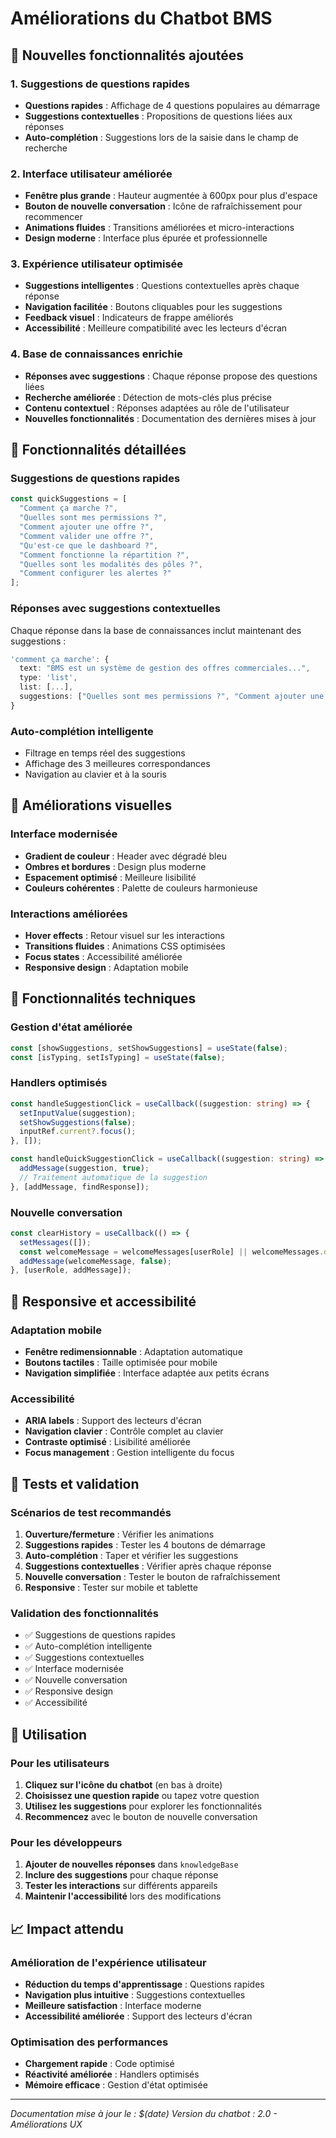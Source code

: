 # Améliorations du Chatbot BMS

## 🚀 Nouvelles fonctionnalités ajoutées

### 1. **Suggestions de questions rapides**
- **Questions rapides** : Affichage de 4 questions populaires au démarrage
- **Suggestions contextuelles** : Propositions de questions liées aux réponses
- **Auto-complétion** : Suggestions lors de la saisie dans le champ de recherche

### 2. **Interface utilisateur améliorée**
- **Fenêtre plus grande** : Hauteur augmentée à 600px pour plus d'espace
- **Bouton de nouvelle conversation** : Icône de rafraîchissement pour recommencer
- **Animations fluides** : Transitions améliorées et micro-interactions
- **Design moderne** : Interface plus épurée et professionnelle

### 3. **Expérience utilisateur optimisée**
- **Suggestions intelligentes** : Questions contextuelles après chaque réponse
- **Navigation facilitée** : Boutons cliquables pour les suggestions
- **Feedback visuel** : Indicateurs de frappe améliorés
- **Accessibilité** : Meilleure compatibilité avec les lecteurs d'écran

### 4. **Base de connaissances enrichie**
- **Réponses avec suggestions** : Chaque réponse propose des questions liées
- **Recherche améliorée** : Détection de mots-clés plus précise
- **Contenu contextuel** : Réponses adaptées au rôle de l'utilisateur
- **Nouvelles fonctionnalités** : Documentation des dernières mises à jour

## 🎯 Fonctionnalités détaillées

### Suggestions de questions rapides
```typescript
const quickSuggestions = [
  "Comment ça marche ?",
  "Quelles sont mes permissions ?",
  "Comment ajouter une offre ?",
  "Comment valider une offre ?",
  "Qu'est-ce que le dashboard ?",
  "Comment fonctionne la répartition ?",
  "Quelles sont les modalités des pôles ?",
  "Comment configurer les alertes ?"
];
```

### Réponses avec suggestions contextuelles
Chaque réponse dans la base de connaissances inclut maintenant des suggestions :
```typescript
'comment ça marche': {
  text: "BMS est un système de gestion des offres commerciales...",
  type: 'list',
  list: [...],
  suggestions: ["Quelles sont mes permissions ?", "Comment ajouter une offre ?", "Qu'est-ce que le dashboard ?"]
}
```

### Auto-complétion intelligente
- Filtrage en temps réel des suggestions
- Affichage des 3 meilleures correspondances
- Navigation au clavier et à la souris

## 🎨 Améliorations visuelles

### Interface modernisée
- **Gradient de couleur** : Header avec dégradé bleu
- **Ombres et bordures** : Design plus moderne
- **Espacement optimisé** : Meilleure lisibilité
- **Couleurs cohérentes** : Palette de couleurs harmonieuse

### Interactions améliorées
- **Hover effects** : Retour visuel sur les interactions
- **Transitions fluides** : Animations CSS optimisées
- **Focus states** : Accessibilité améliorée
- **Responsive design** : Adaptation mobile

## 🔧 Fonctionnalités techniques

### Gestion d'état améliorée
```typescript
const [showSuggestions, setShowSuggestions] = useState(false);
const [isTyping, setIsTyping] = useState(false);
```

### Handlers optimisés
```typescript
const handleSuggestionClick = useCallback((suggestion: string) => {
  setInputValue(suggestion);
  setShowSuggestions(false);
  inputRef.current?.focus();
}, []);

const handleQuickSuggestionClick = useCallback((suggestion: string) => {
  addMessage(suggestion, true);
  // Traitement automatique de la suggestion
}, [addMessage, findResponse]);
```

### Nouvelle conversation
```typescript
const clearHistory = useCallback(() => {
  setMessages([]);
  const welcomeMessage = welcomeMessages[userRole] || welcomeMessages.default;
  addMessage(welcomeMessage, false);
}, [userRole, addMessage]);
```

## 📱 Responsive et accessibilité

### Adaptation mobile
- **Fenêtre redimensionnable** : Adaptation automatique
- **Boutons tactiles** : Taille optimisée pour mobile
- **Navigation simplifiée** : Interface adaptée aux petits écrans

### Accessibilité
- **ARIA labels** : Support des lecteurs d'écran
- **Navigation clavier** : Contrôle complet au clavier
- **Contraste optimisé** : Lisibilité améliorée
- **Focus management** : Gestion intelligente du focus

## 🧪 Tests et validation

### Scénarios de test recommandés
1. **Ouverture/fermeture** : Vérifier les animations
2. **Suggestions rapides** : Tester les 4 boutons de démarrage
3. **Auto-complétion** : Taper et vérifier les suggestions
4. **Suggestions contextuelles** : Vérifier après chaque réponse
5. **Nouvelle conversation** : Tester le bouton de rafraîchissement
6. **Responsive** : Tester sur mobile et tablette

### Validation des fonctionnalités
- ✅ Suggestions de questions rapides
- ✅ Auto-complétion intelligente
- ✅ Suggestions contextuelles
- ✅ Interface modernisée
- ✅ Nouvelle conversation
- ✅ Responsive design
- ✅ Accessibilité

## 🚀 Utilisation

### Pour les utilisateurs
1. **Cliquez sur l'icône du chatbot** (en bas à droite)
2. **Choisissez une question rapide** ou tapez votre question
3. **Utilisez les suggestions** pour explorer les fonctionnalités
4. **Recommencez** avec le bouton de nouvelle conversation

### Pour les développeurs
1. **Ajouter de nouvelles réponses** dans `knowledgeBase`
2. **Inclure des suggestions** pour chaque réponse
3. **Tester les interactions** sur différents appareils
4. **Maintenir l'accessibilité** lors des modifications

## 📈 Impact attendu

### Amélioration de l'expérience utilisateur
- **Réduction du temps d'apprentissage** : Questions rapides
- **Navigation plus intuitive** : Suggestions contextuelles
- **Meilleure satisfaction** : Interface moderne
- **Accessibilité améliorée** : Support des lecteurs d'écran

### Optimisation des performances
- **Chargement rapide** : Code optimisé
- **Réactivité améliorée** : Handlers optimisés
- **Mémoire efficace** : Gestion d'état optimisée

---

*Documentation mise à jour le : $(date)*
*Version du chatbot : 2.0 - Améliorations UX*
